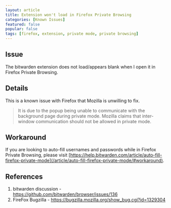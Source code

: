 ```yaml
---
layout: article
title: Extension won't load in Firefox Private Browsing
categories: [Known Issues]
featured: false
popular: false
tags: [firefox, extension, private mode, private browsing]
---
```


## Issue
The bitwarden extension does not load/appears blank when I open it in Firefox Private Browsing.

## Details
This is a known issue with Firefox that Mozilla is unwilling to fix.

>It is due to the popup being unable to communicate with the background page during private mode. Mozilla claims that inter-window communication should not be allowed in private mode.

## Workaround
If you are looking to auto-fill usernames and passwords while in Firefox Private Browsing, please visit [https://help.bitwarden.com/article/auto-fill-firefox-private-mode](/article/auto-fill-firefox-private-mode/#workaround).

## References
1. bitwarden discussion - <https://github.com/bitwarden/browser/issues/136>
2. FireFox Bugzilla - <https://bugzilla.mozilla.org/show_bug.cgi?id=1329304>
